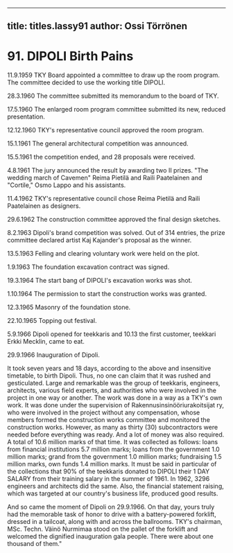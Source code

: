 
---

title: titles.lassy91
author: Ossi Törrönen
---


    
# 91. DIPOLI Birth Pains

11.9.1959 TKY Board appointed a committee to draw up the room program. The committee decided to use the working title DIPOLI.

28.3.1960 The committee submitted its memorandum to the board of TKY.

17.5.1960 The enlarged room program committee submitted its new, reduced presentation.

12.12.1960 TKY's representative council approved the room program.

15.1.1961 The general architectural competition was announced.

15.5.1961 the competition ended, and 28 proposals were received.

4.8.1961 The jury announced the result by awarding two II prizes. "The wedding march of Cavemen" Reima Pietilä and Raili Paatelainen and "Cortile," Osmo Lappo and his assistants.

11.4.1962 TKY's representative council chose Reima Pietilä and Raili Paatelainen as designers.

29.6.1962 The construction committee approved the final design sketches.

8.2.1963 Dipoli's brand competition was solved. Out of 314 entries, the prize committee declared artist Kaj Kajander's proposal as the winner.

13.5.1963 Felling and clearing voluntary work were held on the plot.

1.9.1963 The foundation excavation contract was signed.

19.3.1964 The start bang of DIPOLI's excavation works was shot.

1.10.1964 The permission to start the construction works was granted.

12.3.1965 Masonry of the foundation stone.

22.10.1965 Topping out festival.

5.9.1966 Dipoli opened for teekkaris and 10.13 the first customer, teekkari Erkki Mecklin, came to eat.

29.9.1966 Inauguration of Dipoli.

It took seven years and 18 days, according to the above and insensitive timetable, to birth Dipoli. Thus, no one can claim that it was rushed and gesticulated. Large and remarkable was the group of teekkaris, engineers, architects, various field experts, and authorities who were involved in the project in one way or another. The work was done in a way as a TKY's own work. It was done under the supervision of Rakennusinsinööriurakoitsijat ry, who were involved in the project without any compensation, whose members formed the construction works committee and monitored the construction works. However, as many as thirty (30) subcontractors were needed before everything was ready. And a lot of money was also required.  A total of 10.6 million marks of that time. It was collected as follows: loans from financial institutions 5.7 million marks; loans from the government 1.0 million marks; grand from the government 1.0 million marks; fundraising 1.5 million marks, own funds 1.4 million marks. It must be said in particular of the collections that 90% of the teekkaris donated to DIPOLI their 1 DAY SALARY from their training salary in the summer of 1961. In 1962, 3296 engineers and architects did the same. Also, the financial statement raising, which was targeted at our country's business life, produced good results.

And so came the moment of Dipoli on 29.9.1966. On that day, yours truly had the memorable task of honor to drive with a battery-powered forklift, dressed in a tailcoat, along with and across the ballrooms.  TKY's chairman, MSc. Techn. Väinö Nurmimaa stood on the pallet of the forklift and welcomed the dignified inauguration gala people. There were about one thousand of them."

